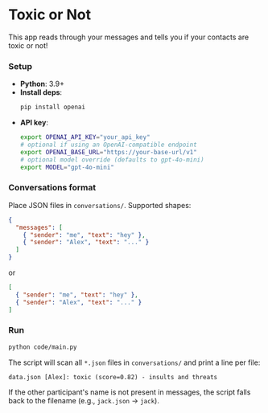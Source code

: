 # Toxic or Not

This app reads through your messages and tells you if your contacts are toxic or not!

### Setup

- **Python**: 3.9+
- **Install deps**:
  ```bash
  pip install openai
  ```
- **API key**:
  ```bash
  export OPENAI_API_KEY="your_api_key"
  # optional if using an OpenAI-compatible endpoint
  export OPENAI_BASE_URL="https://your-base-url/v1"
  # optional model override (defaults to gpt-4o-mini)
  export MODEL="gpt-4o-mini"
  ```

### Conversations format

Place JSON files in `conversations/`. Supported shapes:

```json
{
  "messages": [
    { "sender": "me", "text": "hey" },
    { "sender": "Alex", "text": "..." }
  ]
}
```

or

```json
[
  { "sender": "me", "text": "hey" },
  { "sender": "Alex", "text": "..." }
]
```

### Run

```bash
python code/main.py
```

The script will scan all `*.json` files in `conversations/` and print a line per file:

```
data.json [Alex]: toxic (score=0.82) - insults and threats
```

If the other participant's name is not present in messages, the script falls back to the
filename (e.g., `jack.json` -> `jack`).